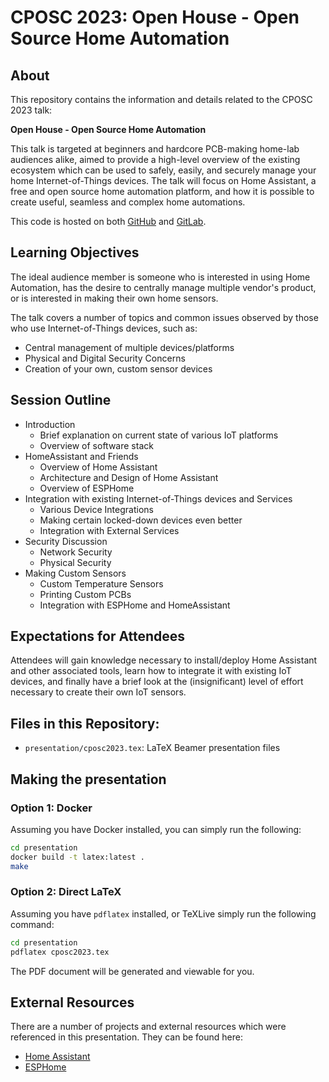 # CPOSC 2023: Open House - Open Source Home Automation

## About

This repository contains the information and details related to
the CPOSC 2023 talk:

**Open House - Open Source Home Automation**

This talk is targeted at beginners and hardcore PCB-making home-lab audiences alike,
aimed to provide a high-level overview of the existing ecosystem which can be
used to safely, easily, and securely manage your home Internet-of-Things devices.
The talk will focus on Home Assistant, a free and open source home automation
platform, and how it is possible to create useful, seamless and complex home automations.


This code is hosted on both [GitHub](https://github.com/tomswartz07/CPOSC2023)
and [GitLab](https://gitlab.com/tom.swartz07/CPOSC2023).

## Learning Objectives

The ideal audience member is someone who is interested in using Home Automation,
has the desire to centrally manage multiple vendor's product, or is interested
in making their own home sensors.

The talk covers a number of topics and common issues observed by those who
use Internet-of-Things devices, such as:

- Central management of multiple devices/platforms
- Physical and Digital Security Concerns
- Creation of your own, custom sensor devices

## Session Outline
- Introduction
  - Brief explanation on current state of various IoT platforms
  - Overview of software stack
- HomeAssistant and Friends
  - Overview of Home Assistant
  - Architecture and Design of Home Assistant
  - Overview of ESPHome
- Integration with existing Internet-of-Things devices and Services
  - Various Device Integrations
  - Making certain locked-down devices even better
  - Integration with External Services
- Security Discussion
  - Network Security
  - Physical Security
- Making Custom Sensors
  - Custom Temperature Sensors
  - Printing Custom PCBs
  - Integration with ESPHome and HomeAssistant

## Expectations for Attendees

Attendees will gain knowledge necessary to install/deploy Home Assistant and other
associated tools, learn how to integrate it with existing IoT devices, and finally
have a brief look at the (insignificant) level of effort necessary to create their
own IoT sensors.

## Files in this Repository:

- `presentation/cposc2023.tex`: LaTeX Beamer presentation files

## Making the presentation

### Option 1: Docker
Assuming you have Docker installed, you can simply run the following:

```sh
cd presentation
docker build -t latex:latest .
make
```

### Option 2: Direct LaTeX
Assuming you have `pdflatex` installed, or TeXLive
simply run the following command:

```sh
cd presentation
pdflatex cposc2023.tex
```

The PDF document will be generated and viewable for you.


## External Resources

There are a number of projects and external resources which were referenced in this
presentation.
They can be found here:

- [Home Assistant](https://www.home-assistant.io/)
- [ESPHome](https://www.esphome.io/)
